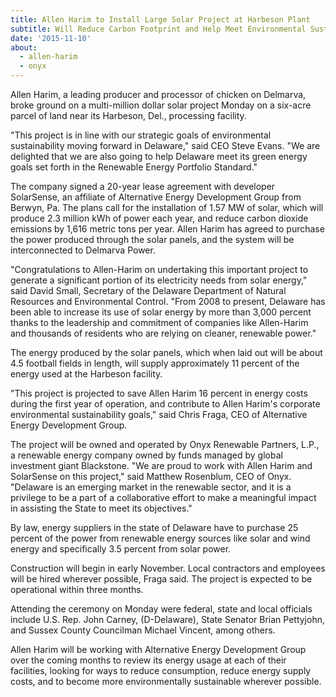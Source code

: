 ```yaml
---
title: Allen Harim to Install Large Solar Project at Harbeson Plant
subtitle: Will Reduce Carbon Footprint and Help Meet Environmental Sustainability Goals
date: '2015-11-10'
about:
  - allen-harim
  - onyx
---
```


Allen Harim, a leading producer and processor of chicken on Delmarva, broke ground on a multi-million dollar solar project Monday on a six-acre parcel of land near its Harbeson, Del., processing facility.  

"This project is in line with our strategic goals of environmental sustainability moving forward in Delaware," said CEO Steve Evans. "We are delighted that we are also going to help Delaware meet its green energy goals set forth in the Renewable Energy Portfolio Standard."

The company signed a 20-year lease agreement with developer SolarSense, an affiliate of Alternative Energy Development Group from Berwyn, Pa. The plans call for the installation of 1.57 MW of solar, which will produce 2.3 million kWh of power each year, and reduce carbon dioxide emissions by 1,616 metric tons per year. Allen Harim has agreed to purchase the power produced through the solar panels, and the system will be interconnected to Delmarva Power.

"Congratulations to Allen-Harim on undertaking this important project to generate a significant portion of its electricity needs from solar energy," said David Small, Secretary of the Delaware Department of Natural Resources and Environmental Control. "From 2008 to present, Delaware has been able to increase its use of solar energy by more than 3,000 percent thanks to the leadership and commitment of companies like Allen-Harim and thousands of residents who are relying on cleaner, renewable power."

The energy produced by the solar panels, which when laid out will be about 4.5 football fields in length, will supply approximately 11 percent of the energy used at the Harbeson facility.

"This project is projected to save Allen Harim 16 percent in energy costs during the first year of operation, and contribute to Allen Harim's corporate environmental sustainability goals," said Chris Fraga, CEO of Alternative Energy Development Group.

The project will be owned and operated by Onyx Renewable Partners, L.P., a renewable energy company owned by funds managed by global investment giant Blackstone. "We are proud to work with Allen Harim and SolarSense on this project," said Matthew Rosenblum, CEO of Onyx. "Delaware is an emerging market in the renewable sector, and it is a privilege to be a part of a collaborative effort to make a meaningful impact in assisting the State to meet its objectives."

By law, energy suppliers in the state of Delaware have to purchase 25 percent of the power from renewable energy sources like solar and wind energy and specifically 3.5 percent from solar power. 

Construction will begin in early November. Local contractors and employees will be hired wherever possible, Fraga said. The project is expected to be operational within three months.

Attending the ceremony on Monday were federal, state and local officials include U.S. Rep. John Carney, (D-Delaware), State Senator Brian Pettyjohn, and Sussex County Councilman Michael Vincent, among others.

Allen Harim will be working with Alternative Energy Development Group over the coming months to review its energy usage at each of their facilities, looking for ways to reduce consumption, reduce energy supply costs, and to become more environmentally sustainable wherever possible.
